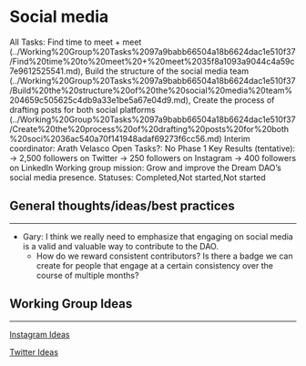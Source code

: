 # Social media

All Tasks: Find time to meet + meet (../Working%20Group%20Tasks%2097a9babb66504a18b6624dac1e510f37/Find%20time%20to%20meet%20+%20meet%2035f8a1093a9044c4a59c7e9612525541.md), Build the structure of the social media team (../Working%20Group%20Tasks%2097a9babb66504a18b6624dac1e510f37/Build%20the%20structure%20of%20the%20social%20media%20team%204659c505625c4db9a33e1be5a67e04d9.md), Create the process of drafting posts for both social platforms (../Working%20Group%20Tasks%2097a9babb66504a18b6624dac1e510f37/Create%20the%20process%20of%20drafting%20posts%20for%20both%20soci%2036ac540a70f141948adaf69273f6cc56.md)
Interim coordinator: Arath Velasco
Open Tasks?: No
Phase 1 Key Results (tentative): → 2,500 followers on Twitter
→ 250 followers on Instagram
→ 400 followers on LinkedIn
Working group mission: Grow and improve the Dream DAO’s social media presence. 
Statuses: Completed,Not started,Not started

## General thoughts/ideas/best practices

---

- Gary: I think we really need to emphasize that engaging on social media is a valid and valuable way to contribute to the DAO.
    - How do we reward consistent contributors? Is there a badge we can create for people that engage at a certain consistency over the course of multiple months?

## Working Group Ideas

---

[Instagram Ideas ](Social%20media%20ceb27840fb5549c0ad06d1da3479795b/Instagram%20Ideas%20c6fb006533244bee91212ef42d230953.csv)

[Twitter Ideas ](Social%20media%20ceb27840fb5549c0ad06d1da3479795b/Twitter%20Ideas%207be06c3805994aa79094ac00b8bfc5d5.csv)